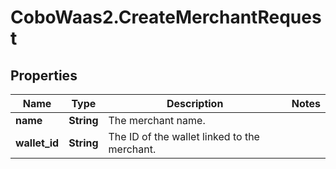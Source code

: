 # CoboWaas2.CreateMerchantRequest

## Properties

Name | Type | Description | Notes
------------ | ------------- | ------------- | -------------
**name** | **String** | The merchant name. | 
**wallet_id** | **String** | The ID of the wallet linked to the merchant. | 


